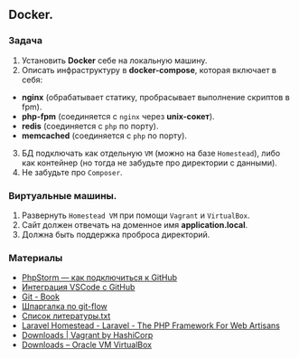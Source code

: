 ## Docker.

### Задача
1. Установить **Docker** себе на локальную машину.
2. Описать инфраструктуру в **docker-compose**, которая включает в себя:
- **nginx** (обрабатывает статику, пробрасывает выполнение скриптов в fpm).
- **php-fpm** (соединяется с `nginx` через **unix-сокет**).
- **redis** (соединяется с `php` по порту).
- **memcached** (соединяется с `php` по порту).
3. БД подключать как отдельную `VM` (можно на базе `Homestead`), либо как контейнер (но тогда не забудьте про директории с данными).
4. Не забудьте про `Composer`.

### Виртуальные машины.
1.  Развернуть `Homestead VM` при помощи `Vagrant` и `VirtualBox`.
2.  Сайт должен отвечать на доменное имя **application.local**.
3.  Должна быть поддержка проброса директорий.

### Материалы
- [PhpStorm — как подключиться к GitHub](https://ploshadka.net/phpstorm-github/)
- [Интеграция VSCode с GitHub](https://channel9.msdn.com/Series/Visual-Studio-Code----Mac/code6)
- [Git - Book](https://git-scm.com/book/ru/v2)
- [Шпаргалка по git-flow](https://danielkummer.github.io/git-flow-cheatsheet/index.ru_RU.html)
- [Список литературы.txt](https://gist.github.com/atlance/85410bd2476f43cb34c92ada351d2b8d)
- [Laravel Homestead - Laravel - The PHP Framework For Web Artisans](https://laravel.com/docs/8.x/homestead)
- [Downloads | Vagrant by HashiCorp](https://www.vagrantup.com/downloads)
- [Downloads – Oracle VM VirtualBox](https://www.virtualbox.org/wiki/Downloads)
